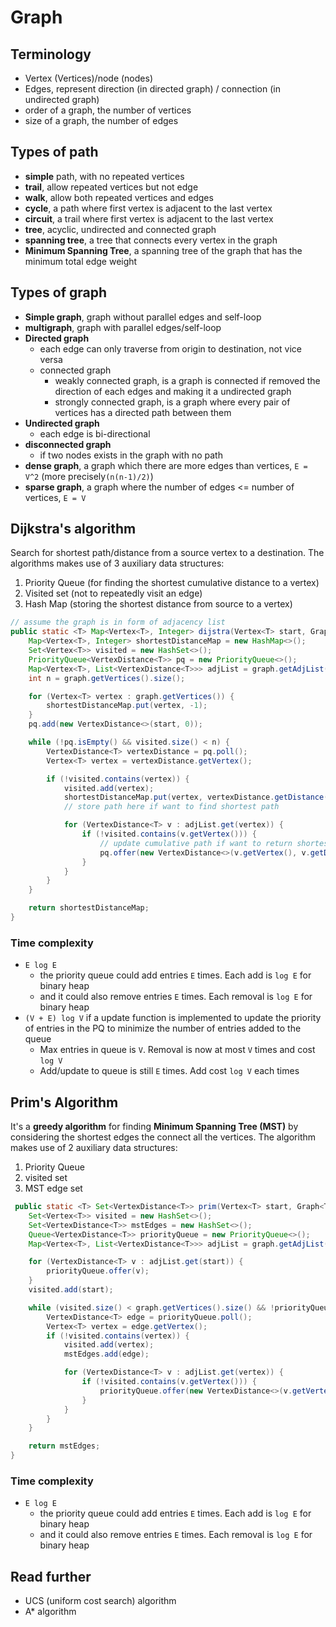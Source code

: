 # Graph

## Terminology

- Vertex (Vertices)/node (nodes)
- Edges, represent direction (in directed graph) / connection (in undirected graph)
- order of a graph, the number of vertices
- size of a graph, the number of edges

## Types of path

- **simple** path, with no repeated vertices
- **trail**, allow repeated vertices but not edge
- **walk**, allow both repeated vertices and edges
- **cycle**, a path where first vertex is adjacent to the last vertex
- **circuit**, a trail where first vertex is adjacent to the last vertex
- **tree**, acyclic, undirected and connected graph
- **spanning tree**, a tree that connects every vertex in the graph
- **Minimum Spanning Tree**, a spanning tree of the graph that has the minimum total edge weight

## Types of graph

- **Simple graph**, graph without parallel edges and self-loop
- **multigraph**, graph with parallel edges/self-loop
- **Directed graph**
    - each edge can only traverse from origin to destination, not vice versa
    - connected graph
        - weakly connected graph, is a graph is connected if removed the direction of each edges and making it a
          undirected graph
        - strongly connected graph, is a graph where every pair of vertices has a directed path between them
- **Undirected graph**
    - each edge is bi-directional
- **disconnected graph**
    - if two nodes exists in the graph with no path
- **dense graph**, a graph which there are more edges than vertices, `E = V^2` (more precisely`(n(n-1)/2)`)
- **sparse graph**, a graph where the number of edges <= number of vertices, `E = V`

## Dijkstra's algorithm

Search for shortest path/distance from a source vertex to a destination. The algorithms makes use of 3 auxiliary data
structures:

1. Priority Queue (for finding the shortest cumulative distance to a vertex)
2. Visited set (not to repeatedly visit an edge)
3. Hash Map (storing the shortest distance from source to a vertex)

```java
// assume the graph is in form of adjacency list
public static <T> Map<Vertex<T>, Integer> dijstra(Vertex<T> start, Graph<T> graph) {
    Map<Vertex<T>, Integer> shortestDistanceMap = new HashMap<>();
    Set<Vertex<T>> visited = new HashSet<>();
    PriorityQueue<VertexDistance<T>> pq = new PriorityQueue<>();
    Map<Vertex<T>, List<VertexDistance<T>>> adjList = graph.getAdjList();
    int n = graph.getVertices().size();

    for (Vertex<T> vertex : graph.getVertices()) {
        shortestDistanceMap.put(vertex, -1);
    }
    pq.add(new VertexDistance<>(start, 0));

    while (!pq.isEmpty() && visited.size() < n) {
        VertexDistance<T> vertexDistance = pq.poll();
        Vertex<T> vertex = vertexDistance.getVertex();

        if (!visited.contains(vertex)) {
            visited.add(vertex);
            shortestDistanceMap.put(vertex, vertexDistance.getDistance());
            // store path here if want to find shortest path

            for (VertexDistance<T> v : adjList.get(vertex)) {
                if (!visited.contains(v.getVertex())) {
                    // update cumulative path if want to return shortest path
                    pq.offer(new VertexDistance<>(v.getVertex(), v.getDistance() + vertexDistance.getDistance()));
                }
            }
        }
    }

    return shortestDistanceMap;
}

```

### Time complexity

- `E log E`
    - the priority queue could add entries `E` times. Each add is `log E` for binary heap
    - and it could also remove entries `E` times. Each removal is `log E` for binary heap
- `(V + E) log V` if a update function is implemented to update the priority of entries in the PQ to minimize the number
  of entries added to the queue
    - Max entries in queue is `V`. Removal is now at most `V` times and cost `log V`
    - Add/update to queue is still `E` times. Add cost `log V` each times

## Prim's Algorithm

It's a **greedy algorithm** for finding **Minimum Spanning Tree (MST)** by considering the shortest edges the connect
all the vertices. The algorithm makes use of 2 auxiliary data structures:

1. Priority Queue
2. visited set
3. MST edge set

```java
 public static <T> Set<VertexDistance<T>> prim(Vertex<T> start, Graph<T> graph) {
    Set<Vertex<T>> visited = new HashSet<>();
    Set<VertexDistance<T>> mstEdges = new HashSet<>();
    Queue<VertexDistance<T>> priorityQueue = new PriorityQueue<>();
    Map<Vertex<T>, List<VertexDistance<T>>> adjList = graph.getAdjList();

    for (VertexDistance<T> v : adjList.get(start)) {
        priorityQueue.offer(v);
    }
    visited.add(start);

    while (visited.size() < graph.getVertices().size() && !priorityQueue.isEmpty()) {
        VertexDistance<T> edge = priorityQueue.poll();
        Vertex<T> vertex = edge.getVertex();
        if (!visited.contains(vertex)) {
            visited.add(vertex);
            mstEdges.add(edge);

            for (VertexDistance<T> v : adjList.get(vertex)) {
                if (!visited.contains(v.getVertex())) {
                    priorityQueue.offer(new VertexDistance<>(v.getVertex(), v.getDistance()));
                }
            }
        }
    }

    return mstEdges;
}
```

### Time complexity

- `E log E`
    - the priority queue could add entries `E` times. Each add is `log E` for binary heap
    - and it could also remove entries `E` times. Each removal is `log E` for binary heap

## Read further

- UCS (uniform cost search) algorithm
- A* algorithm